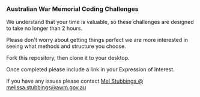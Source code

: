 ### Australian War Memorial Coding Challenges
We understand that your time is valuable, so these challenges are designed to take no longer than 2 hours.

Please don't worry about getting things perfect we are more interested in seeing what methods and structure you choose.

Fork this repository, then clone it to your desktop.

Once completed please include a link in your Expression of Interest.

If you have any issues please contact [Mel Stubbings @ melissa.stubbings@awm.gov.au](mailto:melissa.stubbings@awm.gov.au)
